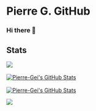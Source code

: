 # Pierre G. GitHub
### Hi there 👋
## Stats
<a href="https://github.com/Pierre-Gei">
  <img align="center" src="https://github-readme-stats.vercel.app/api/top-langs/?username=Pierre-Gei&count_private=true&theme=synthwave" />
</a>
<br><br>
<a href="https://github.com/Pierre-Gei">
  <img align="center" src="https://github-readme-stats.vercel.app/api?username=Pierre-Gei&show_icons=true&line_height=27&count_private=true&theme=synthwave" alt="Pierre-Gei's GitHub Stats" />
</a>
<br><br>
<a href="https://wakatime.com/@Pierre_Gei">
  <img align="center" src="https://github-readme-stats.vercel.app/api/wakatime?username=@Pierre_Gei&theme=synthwave&count_private=true" alt="Pierre-Gei's GitHub Stats" />
</a>



![](https://hit.yhype.me/github/profile?user_id=52868615)
<!-- Resources -->
<!-- Icons: https://simpleicons.org/ -->
<!-- GitHub Stats: https://github.com/anuraghazra/github-readme-stats -->
<!-- Emojis: https://emojipedia.org/emoji/ -->
<!-- HTML Emojis: https://www.fileformat.info/index.htm -->
<!-- Shields: https://shields.io/ -->
<!-- Awesome GitHub Profile README: https://github.com/abhisheknaiidu/awesome-github-profile-readme -->

<!--
**Pierre-Gei/Pierre-Gei** is a ✨ _special_ ✨ repository because its `README.md` (this file) appears on your GitHub profile.

Here are some ideas to get you started:

- 🔭 I’m currently working on ...
- 🌱 I’m currently learning ...
- 👯 I’m looking to collaborate on ...
- 🤔 I’m looking for help with ...
- 💬 Ask me about ...
- 📫 How to reach me: ...
- 😄 Pronouns: ...
- ⚡ Fun fact: ...
-->
